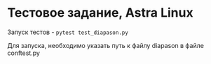 # Тестовое задание, Astra Linux

Запуск тестов - `pytest test_diapason.py`

Для запуска, необходимо указать путь к файлу diapason в файле conftest.py
